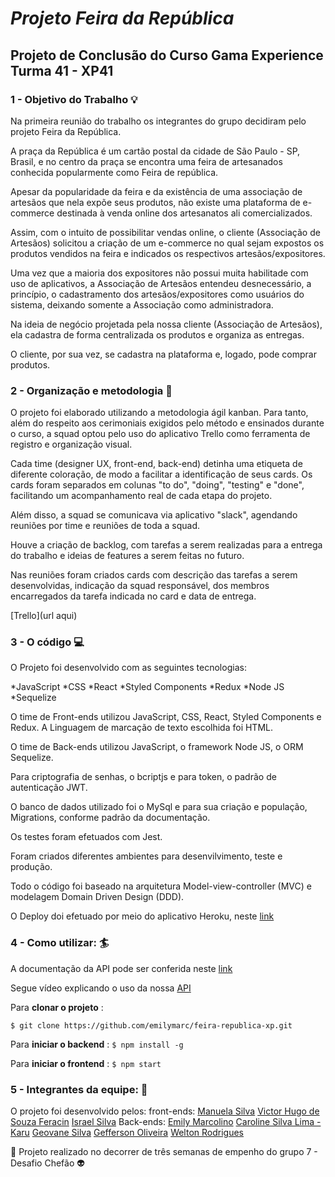 # *Projeto Feira da República*

## Projeto de Conclusão do Curso Gama Experience Turma 41 - XP41

### 1 - Objetivo do Trabalho  :bulb:

   Na primeira reunião do trabalho os integrantes do grupo decidiram pelo projeto Feira da República. 
   
   A praça da República é um cartão postal da cidade de São Paulo - SP, Brasil, e no centro da praça se encontra uma feira de artesanados conhecida popularmente como Feira de república. 
   
   Apesar da popularidade da feira e da existência de uma associação de artesãos que nela expõe seus produtos, não existe uma plataforma de e-commerce destinada à venda online dos artesanatos ali comercializados. 
   
   Assim, com o intuito de possibilitar vendas online, o cliente (Associação de Artesãos) solicitou a criação de um e-commerce no qual sejam expostos os produtos vendidos na feira e indicados os respectivos artesãos/expositores. 
   
   Uma vez que a maioria dos expositores não possui muita habilitade com uso de aplicativos, a Associação de Artesãos entendeu desnecessário, a princípio, o cadastramento dos artesãos/expositores como usuários do sistema, deixando somente a Associação como administradora. 
   
   Na ideia de negócio projetada pela nossa cliente (Associação de Artesãos), ela cadastra de forma centralizada os produtos e organiza as entregas. 
   
   O cliente, por sua vez, se cadastra na plataforma e, logado, pode comprar produtos.
   
   
### 2 - Organização e metodologia :office:
  
  O projeto foi elaborado utilizando a metodologia ágil kanban. Para tanto, além do respeito aos cerimoniais exigidos pelo método e ensinados durante o curso, a squad optou pelo uso do aplicativo Trello como ferramenta de registro e organização visual. 
  
  Cada time (designer UX, front-end, back-end) detinha uma etiqueta de diferente coloração, de modo a facilitar a identificação de seus cards. Os cards foram separados em colunas "to do", "doing", "testing" e "done", facilitando um acompanhamento real de cada etapa do projeto. 
  
  Além disso, a squad se comunicava via aplicativo "slack", agendando reuniões por time e reuniões de toda a squad. 
  
  Houve a criação de backlog, com tarefas a serem realizadas para a entrega do trabalho e ideias de features a serem feitas no futuro.
  
  Nas reuniões foram criados cards com descrição das tarefas a serem desenvolvidas, indicação da squad responsável, dos membros encarregados da tarefa indicada no card e data de entrega.  

 [Trello](url aqui)

### 3 - O código :computer:
  
  O Projeto foi desenvolvido com as seguintes tecnologias:
  
  *JavaScript *CSS *React *Styled Components *Redux *Node JS *Sequelize

  
  O time de Front-ends utilizou JavaScript, CSS, React, Styled Components e Redux. A Linguagem de marcação de texto escolhida foi HTML. 
  
  O time de Back-ends utilizou JavaScript, o framework Node JS, o ORM Sequelize. 
  
  Para criptografia de senhas, o bcriptjs e para token, o padrão de autenticação JWT.
  
  O banco de dados utilizado foi o MySql e para sua criação e população, Migrations, conforme padrão da documentação. 
  
  Os testes foram efetuados com Jest. 
 
  Foram criados diferentes ambientes para desenvilvimento, teste e produção. 
  
  Todo o código foi baseado na arquitetura Model-view-controller (MVC) e modelagem Domain Driven Design (DDD). 
  
  O Deploy doi efetuado por meio do aplicativo Heroku, neste [link]()
  
  
### 4 - Como utilizar: :surfer: 

  A documentação da API pode ser conferida neste [link](https://documenter.getpostman.com/view/8182997/UzJPMafP)
  
  Segue vídeo explicando o uso da nossa [API]()
  
  Para **clonar o projeto** :
  
  ```$ git clone https://github.com/emilymarc/feira-republica-xp.git```
  
  Para **iniciar o backend** :
  ```$ npm install -g```
  
  Para **iniciar o frontend** :
  ```$ npm start```
  

### 5 - Integrantes da equipe: :crown:
   
   O projeto foi desenvolvido pelos: 
    front-ends:
                  [Manuela Silva](https://github.com/netuninho)
                  [Victor Hugo de Souza Feracin](https://github.com/victorFeracin)
                  [Israel Silva](https://github.com/israel53)
    Back-ends: 
                  [Emily Marcolino](https://github.com/emilymarc)
                  [Caroline Silva Lima - Karu](https://github.com/karumundo)
                  [Geovane Silva](https://github.com/Projetosgeovane)
                  [Gefferson Oliveira](https://github.com/GeFFz)
                  [Welton Rodrigues](https://github.com/WeltonDev)
                 
                  
:purple_heart: Projeto realizado no decorrer de três semanas de empenho do grupo 7 - Desafio Chefão  :alien: 
